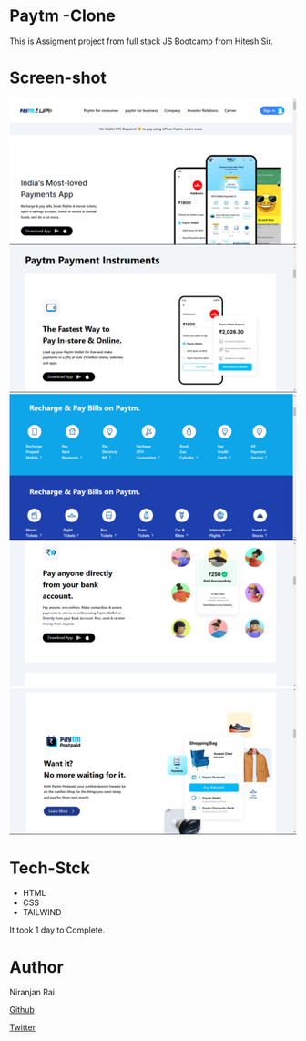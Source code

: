 # Paytm -Clone
This is Assigment project from full stack JS Bootcamp from Hitesh Sir.


# Screen-shot
![](./Images/SS/paytm-1.png)
![](./Images/SS/paytm-3.png)
![](./Images/SS/payttm-2.png)
![](./Images/SS/paytm-4.png)
![](./Images/SS/paytm-5.png)



# Tech-Stck
- HTML
- CSS
- TAILWIND 


It took 1 day to Complete.


# Author 

Niranjan Rai

[Github](https://github.com/niranjanrai)


[Twitter](https://twitter.com/Niranjanrai9)
